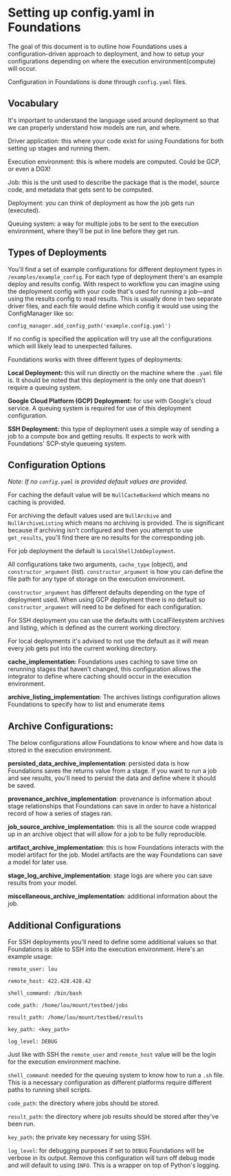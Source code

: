# Setting up config.yaml in Foundations

The goal of this document is to outline how Foundations uses a configuration-driven approach to deployment, and how to setup your configurations depending on where the execution environment(compute) will occur.

Configuration in Foundations is done through `config.yaml` files.

## Vocabulary

It's important to understand the language used around deployment so that we can properly understand how models are run, and where.

Driver application: this where your code exist for using Foundations for both setting up stages and running them.

Execution environment: this is where models are computed. Could be GCP, or even a DGX!

Job: this is the unit used to describe the package that is the model, source code, and metadata that gets sent to be computed.

Deployment: you can think of deployment as how the job gets run (executed).

Queuing system: a way for multiple jobs to be sent to the execution environment, where they'll be put in line before they get run. 

## Types of Deployments

You'll find a set of example configurations for different deployment types in `/examples/example_config`. For each type of deployment there's an example deploy and results config. With respect to workflow you can imagine using the deployment config with your code that's used for running a job––and using the results config to read results. This is usually done in two separate driver files, and each file would define which config it would use using the ConfigManager like so:

`config_manager.add_config_path('example.config.yaml')`

If no config is specified the application will try use all the configurations which will likely lead to unexpected failures.

Foundations works with three different types of deployments:

**Local Deployment:** this will run directly on the machine where the `.yaml` file is. It should be noted that this deployment is the only one that doesn't require a queuing system.

**Google Cloud Platform (GCP) Deployment:** for use with Google's cloud service. A queuing system is required for use of this deployment configuration.

**SSH Deployment:** this type of deployment uses a simple way of sending a job to a compute box and getting results. It expects to work with Foundations' SCP-style queueing system.

## Configuration Options

*Note: If no `config.yaml` is provided default values are provided.*

For caching the default value will be `NullCacheBackend` which means no caching is provided.

For archiving the default values used are `NullArchive` and `NullArchiveListing` which means no archiving is provided. The is significant because if archiving isn't configured and then you attempt to use `get_results`, you'll find there are no results for the corresponding job.

For job deployment the default is `LocalShellJobDeployment`.

All configurations take two arguments, `cache_type` (object), and `constructor_argument` (list). `constructor_argument` is how you can define the file path for any type of storage on the execution environment.

`constructor_argument` has different defaults depending on the type of deployment used. When using GCP deployment there is no default so `constructor_argument` will need to be defined for each configuration.

For SSH deployment you can use the defaults with LocalFilesystem archives and listing, which is defined as the current working directory.

For local deployments it's advised to not use the default as it will mean every job gets put into the current working directory.

**cache_implementation**: Foundations uses caching to save time on rerunning stages that haven't changed, this configuration allows the integrator to define where caching should occur in the execution environment.

**archive_listing_implementation**: The archives listings configuration allows Foundations to specify how to list and enumerate items

## Archive Configurations:

The below configurations allow Foundations to know where and how data is stored in the execution environment.


**persisted_data_archive_implementation**: persisted data is how Foundations saves the returns value from a stage. If you want to run a job and see results, you'll need to persist the data and define where it should be saved.

**provenance_archive_implementation**: provenance is information about stage relationships that Foundations can save in order to have a historical record of how a series of stages ran.

**job_source_archive_implementation**: this is all the source code wrapped up in an archive object that will allow for a job to be fully reproducible. 

**artifact_archive_implementation**: this is how Foundations interacts with the model artifact for the job. Model artifacts are the way Foundations can save a model for later use.

**stage_log_archive_implementation**: stage logs are where you can save results from your model.

**miscellaneous_archive_implementation**: additional information about the job.


## Additional Configurations

For SSH deployments you'll need to define some additional values so that Foundations is able to SSH into the execution environment. Here's an example usage:

```
remote_user: lou

remote_host: 422.428.428.42

shell_command: /bin/bash

code_path: /home/lou/mount/testbed/jobs

result_path: /home/lou/mount/testbed/results

key_path: <key_path>

log_level: DEBUG
```

Just like with SSH the `remote_user` and `remote_host` value will be the login for the execution environment machine.

`shell_command`: needed for the queuing system to know how to run a `.sh` file. This is a necessary configuration as different platforms require different paths to running shell scripts.

`code_path`: the directory where jobs should be stored.

`result_path`: the directory where job results should be stored after they've been run.

`key_path`: the private key necessary for using SSH.

`log_level`: for debugging purposes if set to `DEBUG` Foundations will be verbose in its output. Remove this configuration will turn off debug mode and will default to using `INFO`. This is a wrapper on top of Python's logging.